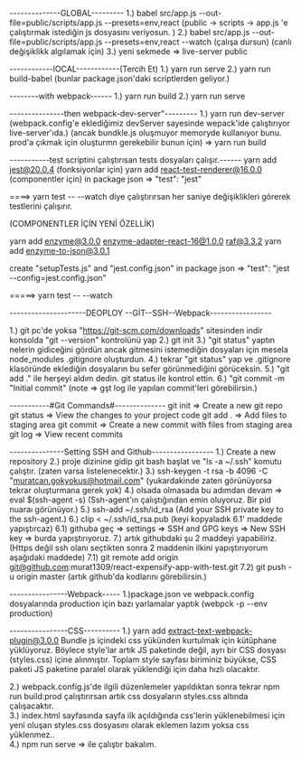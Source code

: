 --------------GLOBAL---------
1.) babel src/app.js --out-file=public/scripts/app.js --presets=env,react (public -> scripts -> app.js 'e çalıştırmak istediğin js dosyasını veriyosun. )
2.) babel src/app.js --out-file=public/scripts/app.js --presets=env,react --watch (çalışa dursun) (canlı değişiklikk algılamak için)
3.) yeni sekmede => live-server public 

------------lOCAL------------(Tercih Et)
1.) yarn run serve
2.) yarn run build-babel (bunlar package.json'daki scriptlerden geliyor.)

--------with webpack------
1.) yarn run build
2.) yarn run serve

---------------then webpack-dev-server"---------
1.) yarn run dev-server (webpack.config'e eklediğimiz devServer sayesinde wepack'ide çalıştırıyor live-server'ıda.)
                         (ancak bundkle.js oluşmuyor memoryde kullanıyor bunu. prod'a çıkmak için oluşturmn gerekebilir bunun için) => yarn run build



-----------test scriptini çalıştırısan tests dosyaları çalışır.------
yarn add jest@20.0.4 (fonksiyonlar için)
yarn add react-test-renderer@16.0.0 (componentler için)
in package json => "test": "jest"
 
 ====> yarn test -- --watch diye çalıştırırsan her saniye değişiklikleri görerek testlerini çalışırır.
 
 (COMPONENTLER İÇİN YENİ ÖZELLİK)
 
yarn add enzyme@3.0.0 enzyme-adapter-react-16@1.0.0 raf@3.3.2 
yarn add enzyme-to-json@3.0.1 

create "setupTests.js" and "jest.config.json"
in package json => "test": "jest --config=jest.config.json"

=====> yarn test -- --watch 

---------------------DEOPLOY --GİT--SSH--Webpack-----------------


1.) git pc'de yoksa "https://git-scm.com/downloads" sitesinden indir konsolda "git --version" kontrolünü yap
2.) git init
3.) "git status" yaptın nelerin gidiceğini gördün ancak gitmesini istemediğin dosyaları için mesela node_modules .gitignore oluşturdun.
4.) tekrar "git status" yap ve .gitignore klasöründe eklediğin dosyaların bu sefer görünmediğini görüceksin.
5.) "git add ." ile herşeyi aldım dedin. git status ile kontrol ettin.
6.) "git commit -m "Initial commit" (note => gşt log ile yapılan commit'leri görebilirsin.)

-----------#Git Commands#--------------
git init => Create a new git repo
git status => View the changes to your project code
git add . => Add files to staging area
git commit => Create a new commit with files from staging area
 git log => View recent commits

---------------Setting SSH and Github-----------------
1.) Create a new repository
2.) proje dizinine gidip git bash başlat ve "ls -a ~/.ssh" komutu çalıştır. (zaten varsa listelenecektir.)
3.) ssh-keygen -t rsa -b 4096 -C "muratcan.gokyokus@hotmail.com" (yukardakinde zaten görünüyorsa tekrar oluşturmana gerek yok)
4.) olsada olmasada bu adımdan devam => eval $(ssh-agent -s) (Ssh-agent'ın çalıştığından emin oluyoruz. Bir pid nuaraı görünüyor.)
5.) ssh-add ~/.ssh/id_rsa (Add your SSH private key to the ssh-agent.)
6.) clip < ~/.ssh/id_rsa.pub (keyi kopyaladık 6.1' maddede yapıştırcaz)
 6.1) githuba geç => settings => SSH and GPG keys => New SSH key =>  burda yapıştırıyoruz.
7.) artık githubdaki şu 2 maddeyi yapabiliriz. (Https değil ssh olanı seçtikten sonra 2 maddenin ilkini yapıştırıyorum aşağıdaki maddede)
 7.1) git remote add origin git@github.com:murat1309/react-expensify-app-with-test.git
 7.2) git push -u origin master (artık github'da kodlarını görebilirsin.)
 
----------------Webpack-----
1.)package.json ve webpack.config dosyalarında production için bazı yarlamalar yaptık (webpck -p --env production)

----------------CSS----------
1.) yarn add extract-text-webpack-plugin@3.0.0 
    Bundle js içindeki css yükünden kurtulmak için kütüphane yüklüyoruz.
    Böylece style'lar artık JS paketinde değil, ayrı bir CSS dosyası (styles.css) içine alınmıştır. 
    Toplam style sayfası biriminiz büyükse, CSS paketi JS paketine paralel olarak yüklendiği için daha hızlı olacaktır.
    
2.) webpack.config.js'de ilgili düzenlemeler yapıldıktan sonra tekrar npm run build:prod çalıştırırsan artık css dosyaların styles.css altında çalışacaktır.     
3.) index.html sayfasında sayfa ilk açıldığında css'lerin yüklenebilmesi için yeni oluşan styles.css dosyasını <link> olarak eklemen lazım yoksa css yüklenmez..   
4.) npm run serve => ile çalıştır bakalım.


